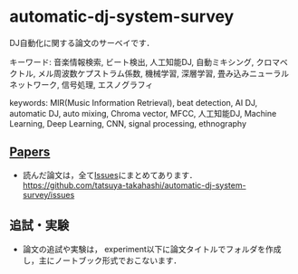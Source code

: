# automatic-dj-system-survey
DJ自動化に関する論文のサーベイです．

キーワード: 音楽情報検索, ビート検出, 人工知能DJ, 自動ミキシング, クロマベクトル, メル周波数ケプストラム係数, 機械学習, 深層学習, 畳み込みニューラルネットワーク, 信号処理, エスノグラフィ  
  
keywords: MIR(Music Information Retrieval), beat detection, AI DJ, automatic DJ, auto mixing, Chroma vector, MFCC, 人工知能DJ, Machine Learning, Deep Learning, CNN, signal processing, ethnography

## [Papers](https://github.com/tatsuya-takahashi/automatic-dj-system-survey/issues)
- 読んだ論文は，全て[Issues](https://github.com/tatsuya-takahashi/automatic-dj-system-survey/issues)にまとめてあります．  
https://github.com/tatsuya-takahashi/automatic-dj-system-survey/issues

## 追試・実験
- 論文の追試や実験は， experiment以下に論文タイトルでフォルダを作成し，主にノートブック形式でおこないます．
